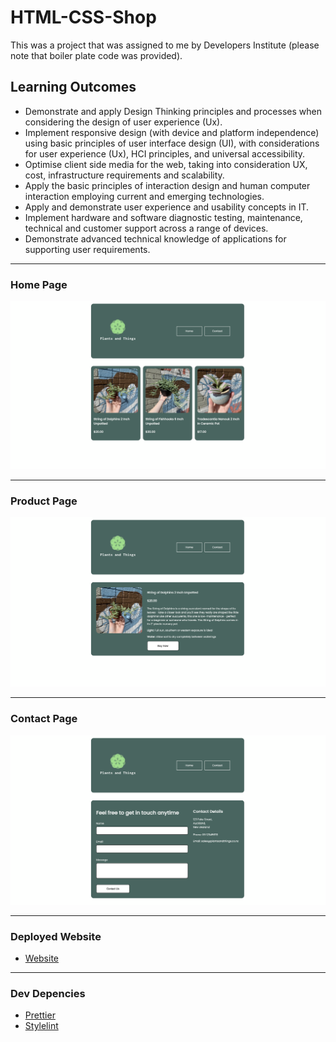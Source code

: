 # HTML-CSS-Shop 

This was a project that was assigned to me by Developers Institute (please note that boiler plate code was provided).

## Learning Outcomes

- Demonstrate and apply Design Thinking principles and processes when considering the design of user experience (Ux).
- Implement responsive design (with device and platform independence) using basic principles of user interface design (UI), with considerations for user experience (Ux), HCI principles, and universal accessibility.
- Optimise client side media for the web, taking into consideration UX, cost, infrastructure requirements and scalability.
- Apply the basic principles of interaction design and human computer interaction employing current and emerging technologies.
- Apply and demonstrate user experience and usability concepts in IT.
- Implement hardware and software diagnostic testing, maintenance, technical and customer support across a range of devices.
- Demonstrate advanced technical knowledge of applications for supporting user requirements.
---
### Home Page
![alt text](./Screenshots/Home-Page.png)

---

### Product Page

![alt text](./Screenshots/Product-Page.png)

---

### Contact Page

![alt text](./Screenshots/Contact-Page.png)

--- 

### Deployed Website

- [Website](https://heuristic-banach-5a0a31.netlify.app/index.html)

---

### Dev Depencies

- [Prettier](https://prettier.io/docs/en/editors.html)
- [Stylelint](https://stylelint.io/)